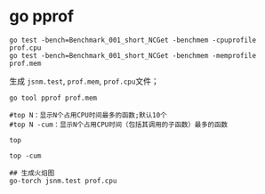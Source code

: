 # go pprof


```
go test -bench=Benchmark_001_short_NCGet -benchmem -cpuprofile prof.cpu
go test -bench=Benchmark_001_short_NCGet -benchmem -memprofile prof.mem
```

生成 `jsnm.test`, `prof.mem`, `prof.cpu`文件；

```
go tool pprof prof.mem

#top N：显示N个占用CPU时间最多的函数;默认10个
#top N -cum：显示N个占用CPU时间（包括其调用的子函数）最多的函数

top

top -cum

## 生成火焰图
go-torch jsnm.test prof.cpu
```



